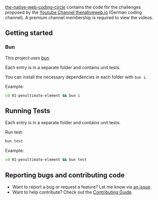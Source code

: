 [the-native-web-coding-circle][cc] contains the code for the challenges proposed by the [Youtube Channel thenativeweb.io][cc] (German coding channel). A premium channel membership is required to view the videos.

## Getting started

### Bun

This project uses [bun](https://bun.sh).

Each entry is in a separate folder and contains unit tests.

You can install the necessary dependencies in each folder with `bun i`.

Example:

```sh
cd 01-penultimate-element && bun i
```

## Running Tests

Each entry is in a separate folder and contains unit tests.

Run test:

```sh
bun test
```

Example:

```sh
cd 01-penultimate-element && bun test
```

## Reporting bugs and contributing code

- Want to report a bug or request a feature? Let me know via [an issue](https://github.com/sophiabrandt/the-native-web-coding-circle/issues/new).
- Want to help contribute? Check out the [Contributing Guide](https://github.com/sophiabrandt/the-native-web-coding-circle/blob/HEAD/CONTRIBUTING.md).

[cc]: https://www.youtube.com/post/UgkxG-fZQxHQ144TvZQjo3IugUqy6jOyopel
